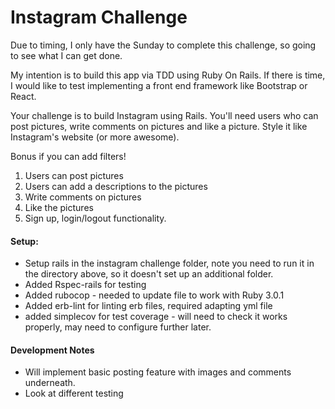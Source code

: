 # Instagram Challenge

Due to timing, I only have the Sunday to complete this challenge, so going to see what I can get done.

My intention is to build this app via TDD using Ruby On Rails. If there is time, I would like to test implementing a front end framework like Bootstrap or React.

Your challenge is to build Instagram using Rails. You'll need users who can post pictures, write comments on pictures and like a picture. Style it like Instagram's website (or more awesome).

Bonus if you can add filters!

1. Users can post pictures
2. Users can add a descriptions to the pictures
3. Write comments on pictures
4. Like the pictures
5. Sign up, login/logout functionality.


#### Setup:
- Setup rails in the instagram challenge folder, note you need to run it in the directory above, so it doesn't set up an additional folder.
- Added Rspec-rails for testing
- Added rubocop - needed to update file to work with Ruby 3.0.1
- Added erb-lint for linting erb files, required adapting yml file
- added simplecov for test coverage - will need to check it works properly, may need to configure further later.

#### Development Notes

- Will implement basic posting feature with images and comments underneath.
- Look at different testing 

